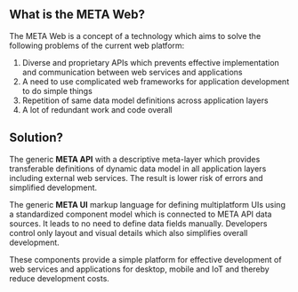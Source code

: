 ## What is the META Web?

The META Web is a concept of a technology which aims to solve the following problems of the current web platform:

1. Diverse and proprietary APIs which prevents effective implementation and communication between web services and applications
2. A need to use complicated web frameworks for application development to do simple things
3. Repetition of same data model definitions across application layers
4. A lot of redundant work and code overall

## Solution?

The generic **META API** with a descriptive meta-layer which provides transferable definitions of dynamic data model in all application layers including external web services. The result is lower risk of errors and simplified development.

The generic **META UI** markup language for defining multiplatform UIs using a standardized component model which is connected to META API data sources. It leads to no need to define data fields manually. Developers control only layout and visual details which also simplifies overall development.

These components provide a simple platform for effective development of web services and applications for desktop, mobile and IoT and thereby reduce development costs.